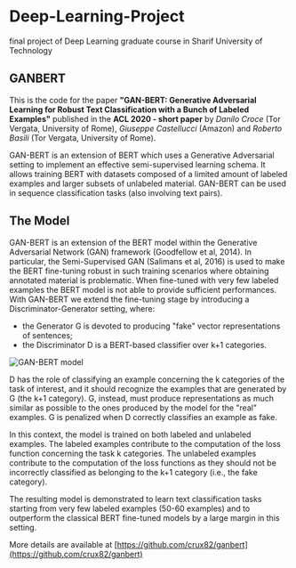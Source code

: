 # Deep-Learning-Project
final project of Deep Learning graduate course in Sharif University of Technology


## GANBERT

This is the code for the paper **"GAN-BERT: Generative Adversarial Learning for Robust Text Classification with a Bunch of Labeled Examples"** published in the **ACL 2020 - short paper** by *Danilo Croce* (Tor Vergata, University of Rome), *Giuseppe Castellucci* (Amazon) and *Roberto Basili* (Tor Vergata, University of Rome).

GAN-BERT is an extension of BERT which uses a Generative Adversarial setting to implement an effective semi-supervised learning schema. It allows training BERT with datasets composed of a limited amount of labeled examples and larger subsets of unlabeled material. 
GAN-BERT can be used in sequence classification tasks (also involving text pairs). 


## The Model

GAN-BERT is an extension of the BERT model within the Generative Adversarial Network (GAN) framework (Goodfellow et al, 2014). In particular, the Semi-Supervised GAN (Salimans et al, 2016) is used to make the BERT fine-tuning robust in such training scenarios where obtaining annotated material is problematic. When fine-tuned with very few labeled examples the BERT model is not able to provide sufficient performances. With GAN-BERT we extend the fine-tuning stage by introducing a Discriminator-Generator setting, where:

- the Generator G is devoted to producing "fake" vector representations of sentences;
- the Discriminator D is a BERT-based classifier over k+1 categories.

![GAN-BERT model](https://github.com/crux82/ganbert/raw/master/ganbert.jpg)

D has the role of classifying an example concerning the k categories of the task of interest, and it should recognize the examples that are generated by G (the k+1 category). 
G, instead, must produce representations as much similar as possible to the ones produced by the model for the "real" examples. G is penalized when D correctly classifies an example as fake.

In this context, the model is trained on both labeled and unlabeled examples. The labeled examples contribute to the computation of the loss function concerning the task k categories. The unlabeled examples contribute to the computation of the loss functions as they should not be incorrectly classified as belonging to the k+1 category (i.e., the fake category).

The resulting model is demonstrated to learn text classification tasks starting from very few labeled examples (50-60 examples) and to outperform the classical BERT fine-tuned models by a large margin in this setting.

More details are available at [https://github.com/crux82/ganbert](https://github.com/crux82/ganbert)
